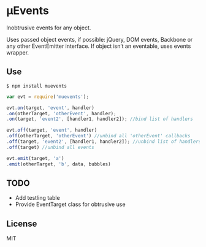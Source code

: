 # μEvents

Inobtrusive events for any object.

Uses passed object events, if possible: jQuery, DOM events, Backbone or any other EventEmitter interface. If object isn’t an eventable, uses events wrapper.


## Use

```
$ npm install muevents
```


```js
var evt = require('muevents');

evt.on(target, 'event', handler)
.on(otherTarget, 'otherEvent', handler);
.on(target, 'event2', [handler1, handler2]); //bind list of handlers

evt.off(target, 'event', handler)
.off(otherTarget, 'otherEvent') //unbind all 'otherEvent' callbacks
.off(target, 'event2', [handler1, handler2]); //unbind list of handlers
.off(target) //unbind all events

evt.emit(target, 'a')
.emit(otherTarget, 'b', data, bubbles)
```


## TODO

* Add testling table
* Provide EventTarget class for obtrusive use


## License

MIT
